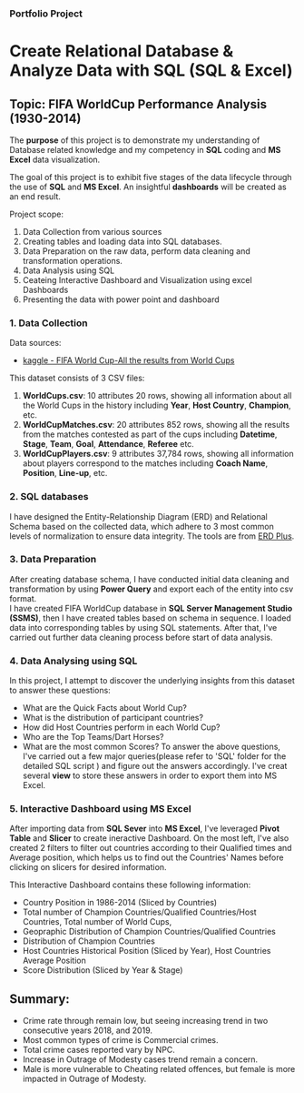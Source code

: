 ### Portfolio Project
# Create Relational Database & Analyze Data with SQL (SQL & Excel)
## Topic: FIFA WorldCup Performance Analysis (1930-2014)

The **purpose** of this project is to demonstrate my understanding of Database related knowledge and my competency in **SQL** coding and **MS Excel** data visualization.

The goal of this project is to exhibit five stages of the data lifecycle through the use of **SQL** and **MS Excel**. An insightful **dashboards** will be created as an end result.

Project scope:
1. Data Collection from various sources
2. Creating tables and loading data into SQL databases. 
3. Data Preparation on the raw data, perform data cleaning and transformation operations.
4. Data Analysis using SQL
5. Ceateing Interactive Dashboard and Visualization using excel Dashboards
6. Presenting the data with power point and dashboard

### 1. Data Collection
Data sources:
- [kaggle - FIFA World Cup-All the results from World Cups ](https://www.kaggle.com/abecklas/fifa-world-cup)<br>

This dataset consists of 3 CSV files: 
1. **WorldCups.csv**: 10 attributes 20 rows, showing all information about all the World Cups in the history including **Year**, **Host Country**, **Champion**, etc.
2. **WorldCupMatches.csv**: 20 attributes 852 rows, showing all the results from the matches contested as part of the cups including **Datetime**, **Stage**, **Team**, **Goal**, **Attendance**, **Referee** etc.
3. **WorldCupPlayers.csv**: 9 attributes 37,784 rows, showing all information about players correspond to the matches including **Coach Name**, **Position**, **Line-up**, etc.

### 2. SQL databases
I have designed the Entity-Relationship Diagram (ERD) and Relational Schema based on the collected data, which adhere to 3 most common levels of normalization to ensure data integrity. The tools are from [ERD Plus](https://erdplus.com/).

### 3. Data Preparation
After creating database schema, I have conducted initial data cleaning and transformation by using **Power Query** and export each of the entity into csv format.  
I have created FIFA WorldCup database in **SQL Server Management Studio (SSMS)**, then I have created tables based on schema in sequence. 
I loaded data into corresponding tables by using SQL statements. After that, I've carried out further data cleaning process before start of data analysis.

### 4. Data Analysing using SQL
In this project, I attempt to discover the underlying insights from this dataset to answer these questions:
- What are the Quick Facts about World Cup?
- What is the distribution of participant countries?
- How did Host Countries perform in each World Cup?
- Who are the Top Teams/Dart Horses?
- What are the most common Scores?
To answer the above questions, I've carried out a few major queries(please refer to 'SQL' folder for the detailed SQL script ) and figure out the answers accordingly. I've creat several **view** to store these answers in order to export them into MS Excel.

### 5. Interactive Dashboard using MS Excel
After importing data from **SQL Sever** into **MS Excel**, I've leveraged **Pivot Table** and **Slicer** to create ineractive Dashboard.
On the most left, I've also created 2 filters to filter out countries according to their Qualified times and Average position, which helps us to find out the Countries' Names before clicking on slicers for desired information.

This Interactive Dashboard contains these following information:
- Country Position in 1986-2014 (Sliced by Countries)
- Total number of Champion Countries/Qualified Countries/Host Countries, Total number of World Cups, 
- Geopraphic Distribution of Champion Countries/Qualified Countries
- Distribution of Champion Countries
- Host Countries Historical Position (Sliced by Year), Host Countries Average Position
- Score Distribution (Sliced by Year & Stage)

## Summary:
- Crime rate through remain low, but seeing increasing trend in two consecutive years 2018, and 2019.
- Most common types of crime is Commercial crimes.
- Total crime cases reported vary by NPC. 
- Increase in Outrage of Modesty cases trend remain a concern.
- Male is more vulnerable to Cheating related offences, but female is more impacted in Outrage of Modesty.


```python

```

